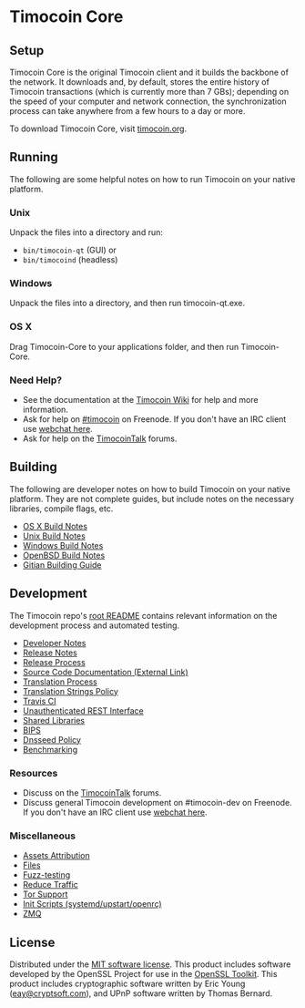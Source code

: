 Timocoin Core
=============

Setup
---------------------
Timocoin Core is the original Timocoin client and it builds the backbone of the network. It downloads and, by default, stores the entire history of Timocoin transactions (which is currently more than 7 GBs); depending on the speed of your computer and network connection, the synchronization process can take anywhere from a few hours to a day or more.

To download Timocoin Core, visit [timocoin.org](https://timocoin.org).

Running
---------------------
The following are some helpful notes on how to run Timocoin on your native platform.

### Unix

Unpack the files into a directory and run:

- `bin/timocoin-qt` (GUI) or
- `bin/timocoind` (headless)

### Windows

Unpack the files into a directory, and then run timocoin-qt.exe.

### OS X

Drag Timocoin-Core to your applications folder, and then run Timocoin-Core.

### Need Help?

* See the documentation at the [Timocoin Wiki](https://timocoin.info/)
for help and more information.
* Ask for help on [#timocoin](http://webchat.freenode.net?channels=timocoin) on Freenode. If you don't have an IRC client use [webchat here](http://webchat.freenode.net?channels=timocoin).
* Ask for help on the [TimocoinTalk](https://timocointalk.io/) forums.

Building
---------------------
The following are developer notes on how to build Timocoin on your native platform. They are not complete guides, but include notes on the necessary libraries, compile flags, etc.

- [OS X Build Notes](build-osx.md)
- [Unix Build Notes](build-unix.md)
- [Windows Build Notes](build-windows.md)
- [OpenBSD Build Notes](build-openbsd.md)
- [Gitian Building Guide](gitian-building.md)

Development
---------------------
The Timocoin repo's [root README](/README.md) contains relevant information on the development process and automated testing.

- [Developer Notes](developer-notes.md)
- [Release Notes](release-notes.md)
- [Release Process](release-process.md)
- [Source Code Documentation (External Link)](https://dev.visucore.com/timocoin/doxygen/)
- [Translation Process](translation_process.md)
- [Translation Strings Policy](translation_strings_policy.md)
- [Travis CI](travis-ci.md)
- [Unauthenticated REST Interface](REST-interface.md)
- [Shared Libraries](shared-libraries.md)
- [BIPS](bips.md)
- [Dnsseed Policy](dnsseed-policy.md)
- [Benchmarking](benchmarking.md)

### Resources
* Discuss on the [TimocoinTalk](https://timocointalk.io/) forums.
* Discuss general Timocoin development on #timocoin-dev on Freenode. If you don't have an IRC client use [webchat here](http://webchat.freenode.net/?channels=timocoin-dev).

### Miscellaneous
- [Assets Attribution](assets-attribution.md)
- [Files](files.md)
- [Fuzz-testing](fuzzing.md)
- [Reduce Traffic](reduce-traffic.md)
- [Tor Support](tor.md)
- [Init Scripts (systemd/upstart/openrc)](init.md)
- [ZMQ](zmq.md)

License
---------------------
Distributed under the [MIT software license](/COPYING).
This product includes software developed by the OpenSSL Project for use in the [OpenSSL Toolkit](https://www.openssl.org/). This product includes
cryptographic software written by Eric Young ([eay@cryptsoft.com](mailto:eay@cryptsoft.com)), and UPnP software written by Thomas Bernard.
